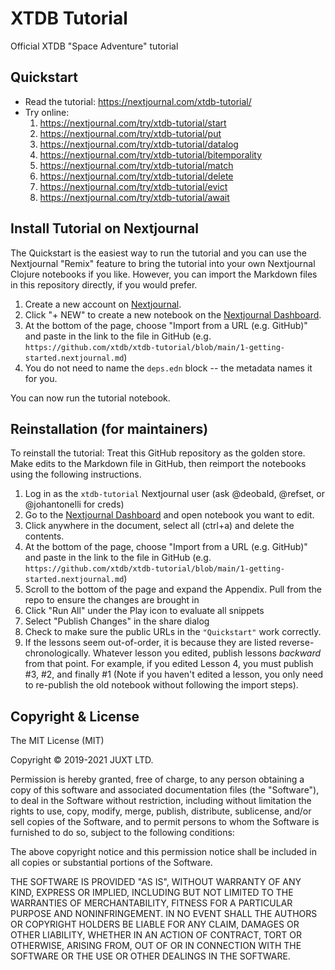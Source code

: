 # XTDB Tutorial

Official XTDB "Space Adventure" tutorial

## Quickstart

* Read the tutorial: https://nextjournal.com/xtdb-tutorial/
* Try online:
    1. https://nextjournal.com/try/xtdb-tutorial/start
    2. https://nextjournal.com/try/xtdb-tutorial/put
    3. https://nextjournal.com/try/xtdb-tutorial/datalog
    4. https://nextjournal.com/try/xtdb-tutorial/bitemporality
    5. https://nextjournal.com/try/xtdb-tutorial/match
    6. https://nextjournal.com/try/xtdb-tutorial/delete
    7. https://nextjournal.com/try/xtdb-tutorial/evict
    8. https://nextjournal.com/try/xtdb-tutorial/await

## Install Tutorial on Nextjournal

The Quickstart is the easiest way to run the tutorial and you can use the Nextjournal
"Remix" feature to bring the tutorial into your own Nextjournal Clojure notebooks if you
like. However, you can import the Markdown files in this repository directly, if you would
prefer.

1. Create a new account on [Nextjournal](https://nextjournal.com).
1. Click "+ NEW" to create a new notebook on the [Nextjournal Dashboard](https://nextjournal.com/dashboard).
1. At the bottom of the page, choose "Import from a URL (e.g. GitHub)" and paste in the link to the file in GitHub (e.g. `https://github.com/xtdb/xtdb-tutorial/blob/main/1-getting-started.nextjournal.md`)
1. You do not need to name the `deps.edn` block -- the metadata names it for you.

You can now run the tutorial notebook.

## Reinstallation (for maintainers)

To reinstall the tutorial: Treat this GitHub repository as the golden store. Make edits to the Markdown file in
GitHub, then reimport the notebooks using the following instructions.

1. Log in as the `xtdb-tutorial` Nextjournal user (ask @deobald, @refset, or @johantonelli for creds)
2. Go to the [Nextjournal Dashboard](https://nextjournal.com/dashboard) and open notebook you want to edit.
3. Click anywhere in the document, select all (ctrl+a) and delete the contents.
4. At the bottom of the page, choose "Import from a URL (e.g. GitHub)" and paste in the link to the file in GitHub (e.g. `https://github.com/xtdb/xtdb-tutorial/blob/main/1-getting-started.nextjournal.md`)
5. Scroll to the bottom of the page and expand the Appendix. Pull from the repo to ensure the changes are brought in
6. Click "Run All" under the Play icon to evaluate all snippets
7. Select "Publish Changes" in the share dialog
8. Check to make sure the public URLs in the `"Quickstart"` work correctly.
9. If the lessons seem out-of-order, it is because they are listed reverse-chronologically. Whatever lesson you edited, publish lessons _backward_ from that point. For example, if you edited Lesson 4, you must publish #3, #2, and finally #1 (Note if you haven't edited a lesson, you only need to re-publish the old notebook without following the import steps).


## Copyright & License

The MIT License (MIT)

Copyright © 2019-2021 JUXT LTD.

Permission is hereby granted, free of charge, to any person obtaining a copy of this software and associated documentation files (the "Software"), to deal in the Software without restriction, including without limitation the rights to use, copy, modify, merge, publish, distribute, sublicense, and/or sell copies of the Software, and to permit persons to whom the Software is furnished to do so, subject to the following conditions:

The above copyright notice and this permission notice shall be included in all copies or substantial portions of the Software.

THE SOFTWARE IS PROVIDED "AS IS", WITHOUT WARRANTY OF ANY KIND, EXPRESS OR IMPLIED, INCLUDING BUT NOT LIMITED TO THE WARRANTIES OF MERCHANTABILITY, FITNESS FOR A PARTICULAR PURPOSE AND NONINFRINGEMENT. IN NO EVENT SHALL THE AUTHORS OR COPYRIGHT HOLDERS BE LIABLE FOR ANY CLAIM, DAMAGES OR OTHER LIABILITY, WHETHER IN AN ACTION OF CONTRACT, TORT OR OTHERWISE, ARISING FROM, OUT OF OR IN CONNECTION WITH THE SOFTWARE OR THE USE OR OTHER DEALINGS IN THE SOFTWARE.
